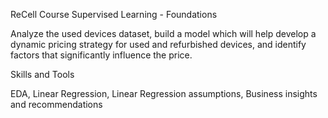ReCell
Course Supervised Learning - Foundations

Analyze the used devices dataset, build a model which will help develop a dynamic pricing strategy for used and refurbished devices, and identify factors that significantly influence the price.

Skills and Tools

EDA, Linear Regression, Linear Regression assumptions, Business insights and recommendations